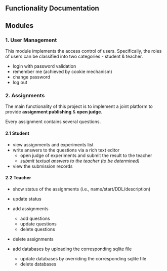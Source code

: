 ## Functionality Documentation

## Modules

### 1. User Management

This module implements the access control of users. Specifically, the roles of users can be classified into two
categories - student & teacher.

- login with password validation
- remember me (achieved by cookie mechanism)
- change password
- log out

### 2. Assignments

The main functionality of this project is to implement a joint platform to provide **assignment publishing** & **open
judge**.

Every assignment contains several questions.

#### 2.1 Student

- view assignments and experiments list
- write answers to the questions via a rich text editor
    - open judge of experiments and submit the result to the teacher
    - *submit textual answers to the teacher (to be determined)*
- view the submission records

#### 2.2 Teacher

- show status of the assignments (i.e., name/start/DDL/description)
- update status
- add assignments
    - add questions
    - update questions
    - delete questions
- delete assignments

- add databases by uploading the corresponding sqlite file
    - update databases by overriding the corresponding sqlite file
    - delete databases